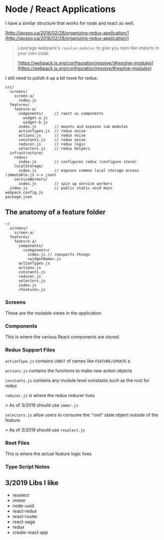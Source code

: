 # Node / React Applications

I have a similar structure that works for node and react as well.

[http://jaysoo.ca/2016/02/28/organizing-redux-application/](http://jaysoo.ca/2016/02/28/organizing-redux-application/)

> Leverage webpack's `resolve.modules` to give you npm like imports in your own code.
>
> [https://webpack.js.org/configuration/resolve/\#resolve-modules](https://webpack.js.org/configuration/resolve/#resolve-modules)

I still need to polish it up a bit more for redux.

```text
src/
  screens/
    screen-a/
      index.js
  features/
    feature-a/
      components/     // react ui components
        widget-a.js
        widget-b.js
      index.js        // mounts and exposes sub modules
      actionTypes.js  // redux noise
      actions.js      // redux noise
      constants.js    // redux noise
      reducer.js      // redux logic
      selectors.js    // redux helpers
  infrastructure/
    redux/
      index.js        // configures redux (configure store)
    localStorage/
      index.js        // exposes common local storage access (immutable.js <-> json)
    serviceWorkers/
      index.js        // spin up service workers
  index.js            // public static void main
webpack.config.js
package.json
```

## The anatomy of a feature folder

```text
~/
  screens/
    screen-a/
  features/
    feature-a/
      components/
        <component>/
          index.js // reexports things
          <widgetName>.js
      actionTypes.js
      actions.js
      constants.js
      reducer.js
      selectors.js
      index.js
      <feature>.js
```

### Screens

These are the routable views in the application

### Components

This is where the various React components are stored.

### Redux Support Files

`actionType.js` contains `CONST` of names like `FEATURE/UPDATE` a

`actions.js` contains the functions to make new action objects

`constants.js` contains any module level constants such as the root for redux

`reducer.js` is where the redux reducer lives

 &gt; As of 3/2019 should use `immer.js` 

`selectors.js` allow users to consume the "root" state object outside of the feature.

&gt; As of 3/2019 should use `reselect.js` 

### Root Files

This is where the actual feature logic lives

### Type Script Notes

## 3/2019 Libs I like

* reselect
* immer
* node-uuid
* react-redux 
* react-router
* react-saga
* redux
* create-react-app

